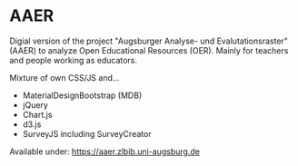 # AAER

Digial version of the project "Augsburger Analyse- und Evalutationsraster" (AAER) to analyze Open Educational Resources (OER). Mainly for teachers and people working as educators.

Mixture of own CSS/JS and...

- MaterialDesignBootstrap (MDB)
- jQuery
- Chart.js
- d3.js
- SurveyJS including SurveyCreator

Available under: https://aaer.zlbib.uni-augsburg.de
